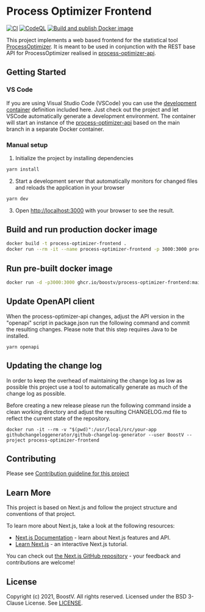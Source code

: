 # Process Optimizer Frontend

[![CI](https://github.com/BoostV/process-optimizer-frontend/actions/workflows/main.yml/badge.svg?branch=)](https://github.com/BoostV/process-optimizer-frontend/actions/workflows/main.yml)
[![CodeQL](https://github.com/BoostV/process-optimizer-frontend/actions/workflows/codeql-analysis.yml/badge.svg?branch=)](https://github.com/BoostV/process-optimizer-frontend/actions/workflows/codeql-analysis.yml)
[![Build and publish Docker image](https://github.com/BoostV/process-optimizer-frontend/actions/workflows/github-actions-docker.yaml/badge.svg?branch=)](https://github.com/BoostV/process-optimizer-frontend/actions/workflows/github-actions-docker.yaml)

This project implements a web based frontend for the statistical tool [ProcessOptimizer](https://github.com/novonordisk-research/ProcessOptimizer). It is meant to be used in conjunction with the REST base API for ProcessOptimizer realised in [process-optimizer-api](https://github.com/BoostV/process-optimizer-api).

## Getting Started

### VS Code

If you are using Visual Studio Code (VSCode) you can use the [development container](https://github.com/Microsoft/vscode-dev-containers) definition included here. Just check out the project and let VSCode automatically generate a development environment. The container will start an instance of the [process-optimizer-api](https://github.com/BoostV/process-optimizer-api) based on the main branch in a separate Docker container.

### Manual setup

1. Initialize the project by installing dependencies

```bash
yarn install
```

2. Start a development server that automatically monitors for changed files and reloads the application in your browser

```bash
yarn dev
```

3. Open [http://localhost:3000](http://localhost:3000) with your browser to see the result.

## Build and run production docker image

```bash
docker build -t process-optimizer-frontend .
docker run --rm -it --name process-optimizer-frontend -p 3000:3000 process-optimizer-frontend
```

## Run pre-built docker image

```bash
docker run -d -p3000:3000 ghcr.io/boostv/process-optimizer-frontend:main
```

## Update OpenAPI client

When the process-optimizer-api changes, adjust the API version in the "openapi" script in package.json run the following command and commit the resulting changes. Please note that this step requires Java to be installed.

    yarn openapi

## Updating the change log

In order to keep the overhead of maintaining the change log as low as possible this project use a tool to automatically generate
as much of the change log as possible.

Before creating a new release please run the following command inside a clean working directory and adjust the resulting CHANGELOG.md file to reflect the current state of the repository.

    docker run -it --rm -v "$(pwd)":/usr/local/src/your-app githubchangeloggenerator/github-changelog-generator --user BoostV --project process-optimizer-frontend

## Contributing

Please see [Contribution guideline for this project](CONTRIBUTING.md)

## Learn More

This project is based on Next.js and follow the project structure and conventions of that project.

To learn more about Next.js, take a look at the following resources:

- [Next.js Documentation](https://nextjs.org/docs) - learn about Next.js features and API.
- [Learn Next.js](https://nextjs.org/learn) - an interactive Next.js tutorial.

You can check out [the Next.js GitHub repository](https://github.com/vercel/next.js/) - your feedback and contributions are welcome!

## License

Copyright (c) 2021, BoostV. All rights reserved.
Licensed under the BSD 3-Clause License. See [LICENSE](LICENSE.md).
